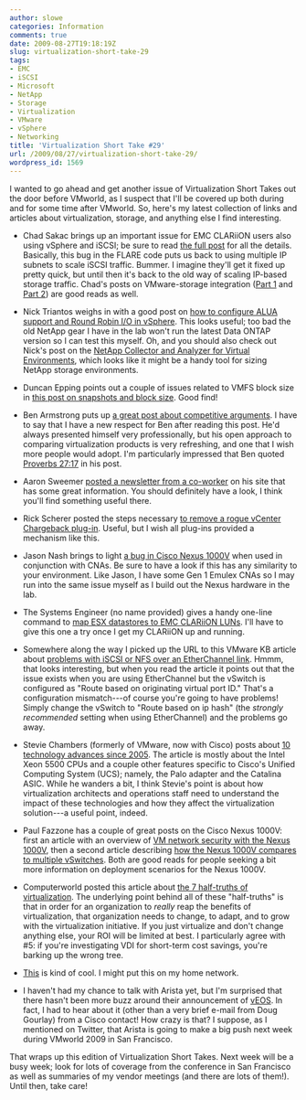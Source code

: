 ```yaml
---
author: slowe
categories: Information
comments: true
date: 2009-08-27T19:18:19Z
slug: virtualization-short-take-29
tags:
- EMC
- iSCSI
- Microsoft
- NetApp
- Storage
- Virtualization
- VMware
- vSphere
- Networking
title: 'Virtualization Short Take #29'
url: /2009/08/27/virtualization-short-take-29/
wordpress_id: 1569
---
```


I wanted to go ahead and get another issue of Virtualization Short Takes out the door before VMworld, as I suspect that I'll be covered up both during and for some time after VMworld. So, here's my latest collection of links and articles about virtualization, storage, and anything else I find interesting.

* Chad Sakac brings up an important issue for EMC CLARiiON users also using vSphere and iSCSI; be sure to read [the full post](http://virtualgeek.typepad.com/virtual_geek/2009/08/important-note-for-all-emc-clariion-customers-using-iscsi-and-vsphere.html) for all the details. Basically, this bug in the FLARE code puts us back to using multiple IP subnets to scale iSCSI traffic. Bummer. I imagine they'll get it fixed up pretty quick, but until then it's back to the old way of scaling IP-based storage traffic. Chad's posts on VMware-storage integration ([Part 1](http://virtualgeek.typepad.com/virtual_geek/2009/07/state-of-the-art-integrating-storage-and-vmware-part-i.html) and [Part 2](http://virtualgeek.typepad.com/virtual_geek/2009/07/state-of-the-art-integrating-storage-and-vmware-part-ii.html)) are good reads as well.

* Nick Triantos weighs in with a good post on [how to configure ALUA support and Round Robin I/O in vSphere](http://blogs.netapp.com/storage_nuts_n_bolts/2009/08/vsphere-upgrading-from-non-alua-to-alua.html). This looks useful; too bad the old NetApp gear I have in the lab won't run the latest Data ONTAP version so I can test this myself. Oh, and you should also check out Nick's post on the [NetApp Collector and Analyzer for Virtual Environments](http://blogs.netapp.com/storage_nuts_n_bolts/2009/07/netapp-collector-analyzer-for-virtual-environments.html), which looks like it might be a handy tool for sizing NetApp storage environments.

* Duncan Epping points out a couple of issues related to VMFS block size in [this post on snapshots and block size](http://www.yellow-bricks.com/2009/08/24/vsphere-vm-snapshots-and-block-size/). Good find!

* Ben Armstrong puts up [a great post about competitive arguments](http://blogs.msdn.com/virtual_pc_guy/archive/2009/08/26/what-s-up-with-all-the-angst-mud-slinging.aspx). I have to say that I have a new respect for Ben after reading this post. He'd always presented himself very professionally, but his open approach to comparing virtualization products is very refreshing, and one that I wish more people would adopt. I'm particularly impressed that Ben quoted [Proverbs 27:17](http://www.biblegateway.com/passage/?search=Proverbs%2027:17&version=NIV) in his post.

* Aaron Sweemer [posted a newsletter from a co-worker](http://www.virtualinsanity.com/index.php/2009/08/26/notes-from-vmware-aka-mr-michael-whites-newsletter/) on his site that has some great information. You should definitely have a look, I think you'll find something useful there.

* Rick Scherer posted the steps necessary [to remove a rogue vCenter Chargeback plug-in](http://vmwaretips.com/wp/2009/08/21/vcenter-chargeback-uninstallation-rogue-plug-in/). Useful, but I wish all plug-ins provided a mechanism like this.

* Jason Nash brings to light [a bug in Cisco Nexus 1000V](http://jasonnash.wordpress.com/2009/08/24/a-small-bug-with-the-nexus-1000v/) when used in conjunction with CNAs. Be sure to have a look if this has any similarity to your environment. Like Jason, I have some Gen 1 Emulex CNAs so I may run into the same issue myself as I build out the Nexus hardware in the lab.

* The Systems Engineer (no name provided) gives a handy one-line command to [map ESX datastores to EMC CLARiiON LUNs](http://www.thesystemsengineer.com/uncategorized/esx-to-emc-clariion-lun-map/). I'll have to give this one a try once I get my CLARiiON up and running.

* Somewhere along the way I picked up the URL to this VMware KB article about [problems with iSCSI or NFS over an EtherChannel link](http://kb.vmware.com/selfservice/microsites/search.do?language=en_US&cmd=displayKC&externalId=1001109). Hmmm, that looks interesting, but when you read the article it points out that the issue exists when you are using EtherChannel but the vSwitch is configured as "Route based on originating virtual port ID." That's a configuration mismatch---of course you're going to have problems! Simply change the vSwitch to "Route based on ip hash" (the _strongly recommended_ setting when using EtherChannel) and the problems go away.

* Stevie Chambers (formerly of VMware, now with Cisco) posts about [10 technology advances since 2005](http://viewyonder.com/2009/08/20/intel-ucs-and-vsphere-8-advances-since-2005-and-why-they-matter/). The article is mostly about the Intel Xeon 5500 CPUs and a couple other features specific to Cisco's Unified Computing System (UCS); namely, the Palo adapter and the Catalina ASIC. While he wanders a bit, I think Stevie's point is about how virtualization architects and operations staff need to understand the impact of these technologies and how they affect the virtualization solution---a useful point, indeed.

* Paul Fazzone has a couple of great posts on the Cisco Nexus 1000V: first an article with an overview of [VM network security with the Nexus 1000V](http://faz1.com/blog/2009/08/17/vm-network-security-with-the-nexus-1000v/), then a second article describing [how the Nexus 1000V compares to multiple vSwitches](http://faz1.com/blog/2009/08/20/two-vswitches-are-better-than-1-right/). Both are good reads for people seeking a bit more information on deployment scenarios for the Nexus 1000V.

* Computerworld posted this article about [the 7 half-truths of virtualization](http://news.idg.no/cw/art.cfm?id=BE0E4E5B-1A64-6A71-CE1886CAA556F2B4). The underlying point behind all of these "half-truths" is that in order for an organization to _really_ reap the benefits of virtualization, that organization needs to change, to adapt, and to grow with the virtualization initiative. If you just virtualize and don't change anything else, your ROI will be limited at best. I particularly agree with #5: if you're investigating VDI for short-term cost savings, you're barking up the wrong tree.

* [This](http://www.infoblox.com/news/release.cfm?ID=144) is kind of cool. I might put this on my home network.

* I haven't had my chance to talk with Arista yet, but I'm surprised that there hasn't been more buzz around their announcement of [vEOS](http://www.aristanetworks.com/en/vEOS). In fact, I had to hear about it (other than a very brief e-mail from Doug Gourlay) from a Cisco contact! How crazy is that? I suppose, as I mentioned on Twitter, that Arista is going to make a big push next week during VMworld 2009 in San Francisco.

That wraps up this edition of Virtualization Short Takes. Next week will be a busy week; look for lots of coverage from the conference in San Francisco as well as summaries of my vendor meetings (and there are lots of them!). Until then, take care!
